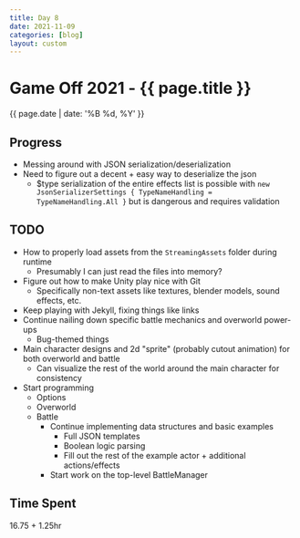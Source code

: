```yaml
---
title: Day 8
date: 2021-11-09
categories: [blog]
layout: custom
---
```

# Game Off 2021 - {{ page.title }}
{{ page.date | date: '%B %d, %Y' }}

## Progress

- Messing around with JSON serialization/deserialization
- Need to figure out a decent + easy way to deserialize the json
  - $type serialization of the entire effects list is possible with `new JsonSerializerSettings { TypeNameHandling = TypeNameHandling.All }` but is dangerous and requires validation

## TODO

- How to properly load assets from the `StreamingAssets` folder during runtime
  - Presumably I can just read the files into memory?
- Figure out how to make Unity play nice with Git
  - Specifically non-text assets like textures, blender models, sound effects, etc.
- Keep playing with Jekyll, fixing things like links
- Continue nailing down specific battle mechanics and overworld power-ups
  - Bug-themed things
- Main character designs and 2d "sprite" (probably cutout animation) for both overworld and battle
  - Can visualize the rest of the world around the main character for consistency
- Start programming
  - Options
  - Overworld
  - Battle
    - Continue implementing data structures and basic examples
      - Full JSON templates
      - Boolean logic parsing
      - Fill out the rest of the example actor + additional actions/effects
    - Start work on the top-level BattleManager

## Time Spent

16.75 + 1.25hr